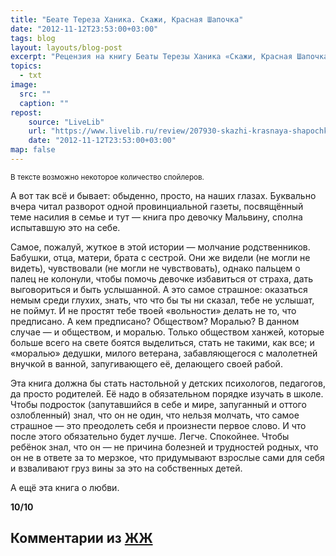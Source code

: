 ```yaml
---
title: "Беате Тереза Ханика. Скажи, Красная Шапочка"
date: "2012-11-12T23:53:00+03:00"
tags: blog
layout: layouts/blog-post
excerpt: "Рецензия на книгу Беаты Терезы Ханика «Скажи, Красная Шапочка»"
topics:
  - txt
image:
  src: ""
  caption: ""
repost:
    source: "LiveLib"
    url: "https://www.livelib.ru/review/207930-skazhi-krasnaya-shapochka-beate-tereza-hanika"
    date: "2012-11-12T23:53:00+03:00"
map: false
---
```


<small>В тексте возможно некоторое количество спойлеров.</small>

<p class="drop-cap">
А вот так всё и бывает: обыденно, просто, на наших глазах. Буквально вчера читал разворот одной провинциальной газеты, посвящённый теме насилия в семье и тут — книга про девочку Мальвину, сполна испытавшую это на себе.
</p>

Самое, пожалуй, жуткое в этой истории — молчание родственников. Бабушки, отца, матери, брата с сестрой. Они же видели (не могли не видеть), чувствовали (не могли не чувствовать), однако пальцем о палец не колонули, чтобы помочь девочке избавиться от страха, дать выговориться и быть услышанной. А это самое страшное: оказаться немым среди глухих, знать, что что бы ты ни сказал, тебе не услышат, не поймут. И не простят тебе твоей «вольности» делать не то, что предписано. А кем предписано? Обществом? Моралью? В данном случае — и обществом, и моралью. Только обществом ханжей, которые больше всего на свете боятся выделиться, стать не такими, как все; и «моралью» дедушки, милого ветерана, забавляющегося с малолетней внучкой в ванной, запугивающего её, делающего своей рабой.

Эта книга должна бы стать настольной у детских психологов, педагогов, да просто родителей. Её надо в обязательном порядке изучать в школе. Чтобы подросток (запутавшийся в себе и мире, запуганный и оттого озлобленный) знал, что он не один, что нельзя молчать, что самое страшное — это преодолеть себя и произнести первое слово. И что после этого обязательно будет лучше. Легче. Спокойнее. Чтобы ребёнок знал, что он — не причина болезней и трудностей родных, что он не в ответе за то мерзкое, что придумывают взрослые сами для себя и взваливают груз вины за это на собственных детей.

А ещё эта книга о любви.

**10/10**

## Комментарии из [ЖЖ](https://valeriuus.livejournal.com/300698.html)

 <div data-lj-comment-embed="valeriuus--300698--617370" data-domain="valeriuus.livejournal.com" data-journal="valeriuus" data-post-id="300698" data-comment-id="617370" ></div> <script async src="https://l-stat.livejournal.net/js/??sdk.js?v=2"></script> 

 <div data-lj-comment-embed="valeriuus--300698--617882" data-domain="valeriuus.livejournal.com" data-journal="valeriuus" data-post-id="300698" data-comment-id="617882" ></div> <script async src="https://l-stat.livejournal.net/js/??sdk.js?v=2"></script> 